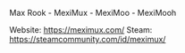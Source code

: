 Max Rook - MexiMux - MexiMoo - MexiMooh

Website: https://meximux.com/
Steam: https://steamcommunity.com/id/meximux/
